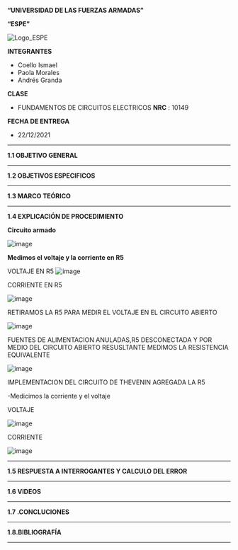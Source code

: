 **“UNIVERSIDAD DE LAS FUERZAS ARMADAS”**

**“ESPE”**

![Logo_ESPE](https://user-images.githubusercontent.com/93800511/140828546-04ee2765-180c-4e68-84cf-8bca73c21c5f.png)

**INTEGRANTES**
* Coello Ismael 
* Paola Morales 
* Andrés Granda
 
**CLASE**
* FUNDAMENTOS DE CIRCUITOS ELECTRICOS **NRC** : 10149

**FECHA DE ENTREGA**
* 22/12/2021
--------------------------------------------------------------------------------------------------------------------------------------------------------------------------------

**1.1 OBJETIVO GENERAL**

--------------------------------------------------------------------------------------------------------------------------------------------------------------------------------

**1.2 OBJETIVOS ESPECIFICOS**

--------------------------------------------------------------------------------------------------------------------------------------------------------------------------------

**1.3 MARCO TEÓRICO**

--------------------------------------------------------------------------------------------------------------------------------------------------------------------------------

**1.4 EXPLICACIÓN DE PROCEDIMIENTO**

**Circuito armado**

![image](https://user-images.githubusercontent.com/93835587/148454029-df3d2acd-32ef-4722-9da8-611160ca6e59.png)

**Medimos el voltaje y la corriente en R5**

VOLTAJE EN R5
![image](https://user-images.githubusercontent.com/93835587/148455077-e4566529-cfc4-4132-a6f5-270c155f3631.png)

CORRIENTE EN R5

![image](https://user-images.githubusercontent.com/93835587/148455716-4cab65db-670b-4b1a-baa8-10e2bce456eb.png)

RETIRAMOS LA R5 PARA MEDIR EL VOLTAJE EN EL CIRCUITO ABIERTO

![image](https://user-images.githubusercontent.com/93835587/148457072-9cac38da-850b-4a60-ab80-2675c365a3f6.png)

FUENTES DE ALIMENTACION ANULADAS,R5 DESCONECTADA Y POR MEDIO DEL CIRCUITO ABIERTO RESUSLTANTE MEDIMOS LA RESISTENCIA EQUIVALENTE 

![image](https://user-images.githubusercontent.com/93835587/148458021-8f9d9646-9716-4bfb-9936-d3030562d7a0.png)

IMPLEMENTACION DEL CIRCUITO DE THEVENIN AGREGADA LA R5

-Medicimos la corriente y el voltaje 

VOLTAJE

![image](https://user-images.githubusercontent.com/93835587/148461953-1702d62e-189c-4487-8637-f7db6c31532a.png)

CORRIENTE

![image](https://user-images.githubusercontent.com/93835587/148462419-39564380-c578-42ce-ad7f-d60e821ce1c9.png)



--------------------------------------------------------------------------------------------------------------------------------------------------------------------------------

**1.5 RESPUESTA A INTERROGANTES Y CALCULO DEL ERROR**

--------------------------------------------------------------------------------------------------------------------------------------------------------------------------------

**1.6 VIDEOS**

--------------------------------------------------------------------------------------------------------------------------------------------------------------------------------

**1.7 .CONCLUCIONES**

--------------------------------------------------------------------------------------------------------------------------------------------------------------------------------

**1.8.BIBLIOGRAFÍA**

--------------------------------------------------------------------------------------------------------------------------------------------------------------------------------

